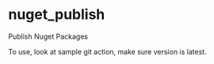 # nuget_publish

Publish Nuget Packages

To use, look at sample git action, make sure version is latest.
